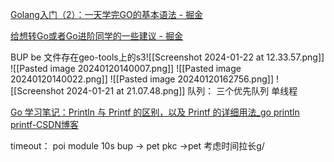 [Golang入门（2）：一天学完GO的基本语法 - 掘金](https://juejin.cn/post/6844904117450571790?searchId=20231025152038FCB5D07722B242B3BC2D)

[给想转Go或者Go进阶同学的一些建议 - 掘金](https://juejin.cn/post/7147939014870302756?searchId=20231025152038FCB5D07722B242B3BC2D)

BUP be
文件存在geo-tools上的s3![[Screenshot 2024-01-22 at 12.33.57.png]]
![[Pasted image 20240120140007.png]]
![[Pasted image 20240120140022.png]]
![[Pasted image 20240120162756.png]]
![[Screenshot 2024-01-21 at 21.07.48.png]]
队列： 三个优先队列
	 单线程
	
[Go 学习笔记：Println 与 Printf 的区别，以及 Printf 的详细用法\_go println printf-CSDN博客](https://blog.csdn.net/zgh0711/article/details/78843361)

timeout：
		poi  module 10s
		 bup -> pet
		 pkc ->pet 
		 考虑时间拉长g/